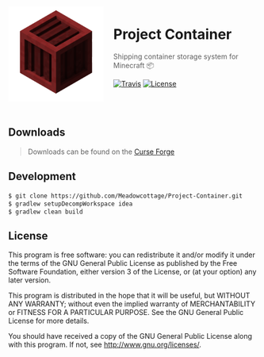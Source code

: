 <img src="https://raw.githubusercontent.com/Meadowcottage/Project-Container/master/src/main/resources/assets/projectcontainer/icon.png" align="left" width="192px" height="192px"/>
<img align="left" width="0" height="192px" hspace="10"/>

# Project Container
> Shipping container storage system for Minecraft :package:

[![Travis](https://img.shields.io/travis/Meadowcottage/Project-Container/master.svg?style=flat-square)](https://travis-ci.org/Meadowcottage/Project-Container) [![License](https://img.shields.io/badge/License-GPL%20v3-blue.svg?style=flat-square)](http://www.gnu.org/licenses/)

<br>
<br>

## Downloads
> Downloads can be found on the [Curse Forge](https://minecraft.curseforge.com/projects/Project-Container)

## Development

```
$ git clone https://github.com/Meadowcottage/Project-Container.git
$ gradlew setupDecompWorkspace idea
$ gradlew clean build
```

## License

This program is free software: you can redistribute it and/or modify
it under the terms of the GNU General Public License as published by
the Free Software Foundation, either version 3 of the License, or
(at your option) any later version.

This program is distributed in the hope that it will be useful,
but WITHOUT ANY WARRANTY; without even the implied warranty of
MERCHANTABILITY or FITNESS FOR A PARTICULAR PURPOSE.  See the
GNU General Public License for more details.

You should have received a copy of the GNU General Public License
along with this program.  If not, see <http://www.gnu.org/licenses/>.
